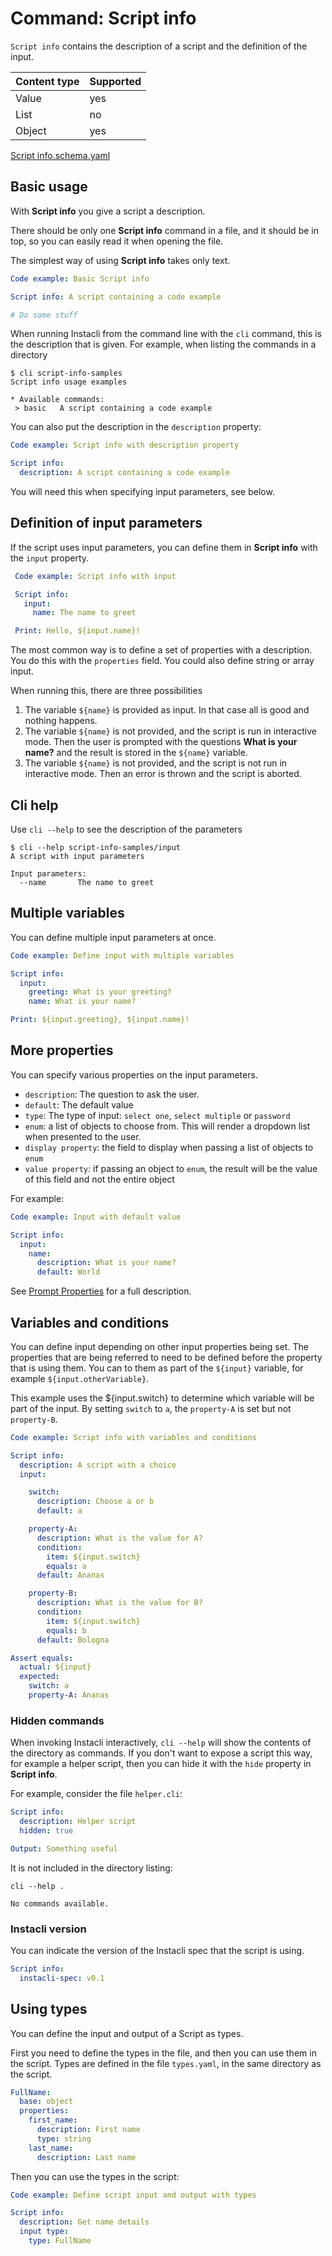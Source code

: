 # Command: Script info

`Script info` contains the description of a script and the definition of the input.

| Content type | Supported |
|--------------|-----------|
| Value        | yes       |
| List         | no        |
| Object       | yes       |

[Script info.schema.yaml](schema/Script%20info.schema.yaml)

## Basic usage

With **Script info** you give a script a description.

There should be only one **Script info** command in a file, and it should be in top, so you can easily read it when
opening the file.

The simplest way of using **Script info** takes only text.

```yaml instacli
Code example: Basic Script info

Script info: A script containing a code example

# Do some stuff
```

When running Instacli from the command line with the `cli` command, this is the description that is given. For example,
when listing the commands in a directory

```commandline
$ cli script-info-samples 
Script info usage examples

* Available commands: 
 > basic   A script containing a code example
```

You can also put the description in the `description` property:

```yaml instacli
Code example: Script info with description property

Script info:
  description: A script containing a code example
```

You will need this when specifying input parameters, see below.

## Definition of input parameters

If the script uses input parameters, you can define them in **Script info** with the `input` property.

<!-- yaml instacli before
${input}:
 name: world
-->

 ```yaml instacli
  Code example: Script info with input

  Script info:
    input:
      name: The name to greet

  Print: Hello, ${input.name}!
```

The most common way is to define a set of properties with a description. You do this with the `properties` field. You
could also define string or array input.

When running this, there are three possibilities

1. The variable `${name}` is provided as input. In that case all is good and nothing happens.
2. The variable `${name}` is not provided, and the script is run in interactive mode. Then the user is prompted with the
   questions **What is your name?** and the result is stored in the `${name}` variable.
3. The variable `${name}` is not provided, and the script is not run in interactive mode. Then an error is thrown and
   the script is aborted.

## Cli help

Use `cli --help` to see the description of the parameters

```commandline
$ cli --help script-info-samples/input
A script with input parameters

Input parameters:
  --name       The name to greet
```

## Multiple variables

You can define multiple input parameters at once.

<!-- yaml instacli before
${input}:
   greeting: Hello
   name: world
-->

```yaml instacli
Code example: Define input with multiple variables

Script info:
  input:
    greeting: What is your greeting?
    name: What is your name?

Print: ${input.greeting}, ${input.name}!
```

## More properties

You can specify various properties on the input parameters.

* `description`: The question to ask the user.
* `default`: The default value
* `type`: The type of input: `select one`, `select multiple` or `password`
* `enum`: a list of objects to choose from. This will render a dropdown list when presented to the user.
* `display property`: the field to display when passing a list of objects to `enum`
* `value property`: if passing an object to `enum`, the result will be the value of this field and not the entire object

For example:

```yaml instacli
Code example: Input with default value

Script info:
  input:
    name:
      description: What is your name?
      default: World
```

See [Prompt Properties](../user-interaction/Prompt.md#prompt-properties) for a full description.

## Variables and conditions

You can define input depending on other input properties being set. The properties that are being referred to need to be
defined before the property that is using them. You can to them as part of the `${input}` variable, for
example `${input.otherVariable}`.

This example uses the ${input.switch} to determine which variable will be part of the input. By setting `switch` to `a`,
the `property-A` is set but not `property-B`.

<!-- yaml instacli before
${input}: { }
-->

<!-- TODO Make this run in interactive mode, so we can use 'Stock answers' for a more compelling example. --> 

```yaml instacli
Code example: Script info with variables and conditions

Script info:
  description: A script with a choice
  input:

    switch:
      description: Choose a or b
      default: a

    property-A:
      description: What is the value for A?
      condition:
        item: ${input.switch}
        equals: a
      default: Ananas

    property-B:
      description: What is the value for B?
      condition:
        item: ${input.switch}
        equals: b
      default: Bologna

Assert equals:
  actual: ${input}
  expected:
    switch: a
    property-A: Ananas
```

### Hidden commands

When invoking Instacli interactively, `cli --help` will show the contents of the directory as commands. If you don't
want to expose a script this way, for example a helper script, then you can hide it with the `hide` property in **Script
info**.

For example, consider the file `helper.cli`:

```yaml file:helper.cli
Script info:
  description: Helper script
  hidden: true

Output: Something useful
```

It is not included in the directory listing:

```commandline cli
cli --help .
```

```cli output
No commands available.
```

### Instacli version

You can indicate the version of the Instacli spec that the script is using.

```yaml instacli
Script info:
  instacli-spec: v0.1
```

## Using types

You can define the input and output of a Script as types.

First you need to define the types in the file, and then you can use them in the script. Types are defined in the
file `types.yaml`, in the same directory as the script.

```yaml file:types.yaml
FullName:
  base: object
  properties:
    first_name:
      description: First name
      type: string
    last_name:
      description: Last name
```

Then you can use the types in the script:

<!-- yaml instacli before
${input}:
  first_name: Alice
  last_name: Wonderland
-->

```yaml instacli
Code example: Define script input and output with types

Script info:
  description: Get name details
  input type:
    type: FullName
```

<!-- yaml instacli after
Output: Hello, ${input.first_name} ${input.last_name}

Expected output: Hello, Alice Wonderland
-->


